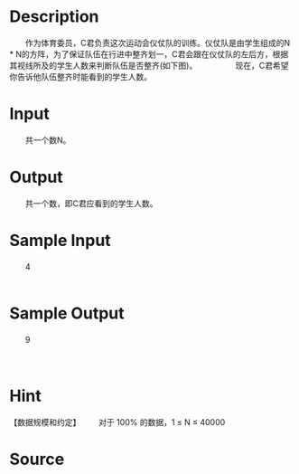
# Description

<div class="content"><p>　　作为体育委员，C君负责这次运动会仪仗队的训练。仪仗队是由学生组成的N * N的方阵，为了保证队伍在行进中整齐划一，C君会跟在仪仗队的左后方，根据其视线所及的学生人数来判断队伍是否整齐(如下图)。 　　 <img border="0" alt="" src="source/bzoj/2190/img/aHR0cHM6Ly9seWRzeS5jb20vSnVkZ2VPbmxpbmUvaW1hZ2VzLzIxOTAuanBn.jpg"/> 　　现在，C君希望你告诉他队伍整齐时能看到的学生人数。</p></div>

# Input

<div class="content"><p>　　共一个数N。</p></div>

# Output

<div class="content"><p>　　共一个数，即C君应看到的学生人数。</p></div>

# Sample Input

<div class="content"><span class="sampledata">　　4<br/>
<br/>
</span></div>

# Sample Output

<div class="content"><span class="sampledata">　　9<br/>
<br/>
<br/>
</span></div>

# Hint

<div class="content"><p></p><p>【数据规模和约定】 　　对于 100% 的数据，1 ≤ N ≤ 40000</p><p></p></div>

# Source

<div class="content"><p><a href="problemset.php?search="></a></p></div>

